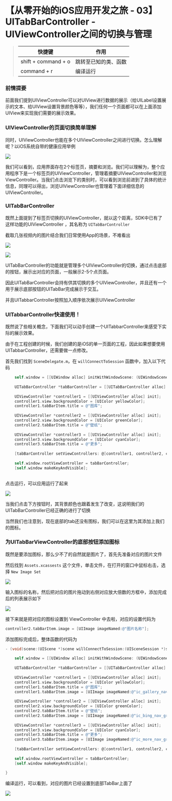 # 【从零开始的iOS应用开发之旅 - 03】UITabBarController - UIViewController之间的切换与管理

> | 快捷键              | 作用                 |
> | ------------------- | -------------------- |
> | shift + command + o | 跳转至已知的类、函数 |
> | command + r         | 编译运行             |

### 前情提要

前面我们提到UIViewController可以对UIView进行数据的展示（给UILabel设置展示的文本、给UIView设置背景颜色等等），我们任何一个页面都可以在上面添加UIView来实现我们需要的展示效果。

### UIViewController的页面切换简单理解

同时，UIViewController也能在多个UIViewController之间进行切换。怎么理解呢？以iOS系统自带的健康应用举例

![](img/38.jpg)

我们可以看到，应用界面存在2个标签页，摘要和浏览。我们可以理解为，整个应用程序下是一个标签页的UIViewController，管理着摘要UIViewController和浏览ViewController。当我们点击浏览下的类别时，可以看到浏览前进到了具体的统计信息，同理可以得出，浏览UIViewController也管理着下面详细信息的UIViewController。

### UITabBarController

既然上面提到了标签页切换的UIViewController，就以这个距离，SDK中已有了这样功能的UIViewController ，其名称为 `UITabBarController`

截取几张视频内的图片结合我们日常使用App的场景，不难看出

![](img/39.jpg)

![](img/40.jpg)

UITabBarController的功能就是管理多个UIViewController的切换，通过点击底部的按钮，展示出对应的页面，一般展示2-5个点页面。

因此UITabBarController会持有供其切换的多个UIViewController，并且还有一个用于展示底部按钮的UITabBar完成展示于交互。

并且UITabbarController按照加入顺序依次展示UIViewController

### UITabbarController快速使用！

既然说了些相关概念，下面我们可以动手创建一个UITabbarController来感受下实际的展示效果。

由于在工程创建的时候，我们创建的是iOS的单一页面的工程，因此如果想要使用UITabbarController，还需要做一点修改。

首先我们找到 `SceneDelegate.m`，在 `willConnectToSession` 函数中，加入以下代码

```objective-c
    self.window = [[UIWindow alloc] initWithWindowScene: (UIWindowScene *)scene];
    
    UITabBarController *tabBarController = [[UITabBarController alloc] init];
    
    UIViewController *controller1 = [[UIViewController alloc] init];
    controller1.view.backgroundColor = [UIColor yellowColor];
    controller1.tabBarItem.title = @"图库";
    
    UIViewController *controller2 = [[UIViewController alloc] init];
    controller2.view.backgroundColor = [UIColor greenColor];
    controller2.tabBarItem.title = @"壁纸";
    
    UIViewController *controller3 = [[UIViewController alloc] init];
    controller3.view.backgroundColor = [UIColor cyanColor];
    controller3.tabBarItem.title = @"更多";
    
    [tabBarController setViewControllers: @[controller1, controller2, controller3]];
    
    self.window.rootViewController = tabBarController;
    [self.window makeKeyAndVisible];
    
```

点击运行，可以应用运行了起来

![](img/41.jpg)

当我们点击下方按钮时，其背景颜色也跟着发生了改变，这说明我们的UITabBarController已经正确的进行了切换

当然我们也注意到，现在底部的tab还没有图标，我们可以在这里为其添加上我们的图标。

### 为UITabBarViewController的底部按钮添加图标

既然是要添加图标，那么少不了的自然就是图片了，首先先准备对应的图片文件

然后找到 `Assets.xcassests` 这个文件，单击文件，在打开的窗口中鼠标右击，选择 `New Image Set`

![](img/42.jpg)

输入图标的名称，然后把对应的图片拖动到右侧对应放大倍数的方框中，添加完成后的列表展示如下

![](img/43.jpg)

接下来就是把对应的图标设置到 ViewController 中去啦，对应的设置代码为

```objective-c
controller2.tabBarItem.image = [UIImage imageNamed:@"图片名称"];
```

添加图标完成后，整体函数的代码为

```objective-c
- (void)scene:(UIScene *)scene willConnectToSession:(UISceneSession *)session options:(UISceneConnectionOptions *)connectionOptions {
    
    self.window = [[UIWindow alloc] initWithWindowScene: (UIWindowScene *)scene];
    
    UITabBarController *tabBarController = [[UITabBarController alloc] init];
    
    UIViewController *controller1 = [[UIViewController alloc] init];
    controller1.view.backgroundColor = [UIColor yellowColor];
    controller1.tabBarItem.title = @"图库";
    controller1.tabBarItem.image = [UIImage imageNamed:@"ic_gallery_nav_gray"];
    
    UIViewController *controller2 = [[UIViewController alloc] init];
    controller2.view.backgroundColor = [UIColor greenColor];
    controller2.tabBarItem.title = @"壁纸";
    controller2.tabBarItem.image = [UIImage imageNamed:@"ic_bing_nav_gray"];
    
    UIViewController *controller3 = [[UIViewController alloc] init];
    controller3.view.backgroundColor = [UIColor cyanColor];
    controller3.tabBarItem.title = @"更多";
    controller3.tabBarItem.image = [UIImage imageNamed:@"ic_more_nav_gray"];
    
    [tabBarController setViewControllers: @[controller1, controller2, controller3]];
    
    self.window.rootViewController = tabBarController;
    [self.window makeKeyAndVisible];
    
}
```

编译运行，可以看到，对应的图片已经设置到底部TabBar上面了

![](img/44.jpg)


